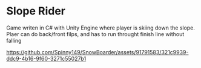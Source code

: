 # Slope Rider

Game writen in C# with Unity Engine where player is skiing down the slope.
Plaer can do back/front filps, and has to run throught finish line without falling

https://github.com/Spinny149/SnowBoarder/assets/91791583/321c9939-ddc9-4b16-9f60-3271c55027b1

